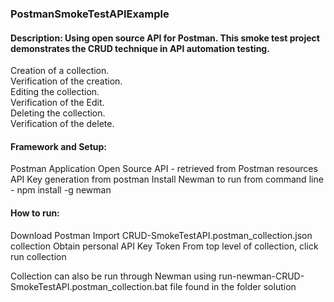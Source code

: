 ### PostmanSmokeTestAPIExample

#### Description: Using open source API for Postman.  This smoke test project demonstrates the CRUD technique in API automation testing.
Creation of a collection.  
Verification of the creation.  
Editing the collection.  
Verification of the Edit.  
Deleting the collection.  
Verification of the delete.

#### Framework and Setup:
Postman Application
Open Source API - retrieved from Postman resources
API Key generation from postman
Install Newman to run from command line - npm install -g newman

#### How to run:
Download Postman
Import CRUD-SmokeTestAPI.postman_collection.json collection
Obtain personal API Key Token
From top level of collection, click run collection

Collection can also be run through Newman using run-newman-CRUD-SmokeTestAPI.postman_collection.bat file found in the folder solution

